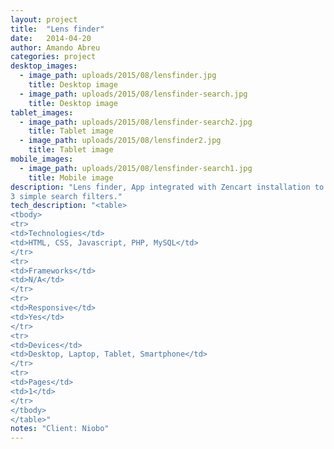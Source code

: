 ```yaml
---
layout: project
title:  "Lens finder"
date:   2014-04-20
author: Amando Abreu
categories: project
desktop_images:
  - image_path: uploads/2015/08/lensfinder.jpg
    title: Desktop image
  - image_path: uploads/2015/08/lensfinder-search.jpg
    title: Desktop image
tablet_images:
  - image_path: uploads/2015/08/lensfinder-search2.jpg
    title: Tablet image
  - image_path: uploads/2015/08/lensfinder2.jpg
    title: Tablet image
mobile_images:
  - image_path: uploads/2015/08/lensfinder-search1.jpg
    title: Mobile image
description: "Lens finder, App integrated with Zencart installation to help users more easily search for photography lenses.<br/>Integrated with Zencart database, prices and sales are always up-to-date.<br/>
3 simple search filters."
tech_description: "<table>
<tbody>
<tr>
<td>Technologies</td>
<td>HTML, CSS, Javascript, PHP, MySQL</td>
</tr>
<tr>
<td>Frameworks</td>
<td>N/A</td>
</tr>
<tr>
<td>Responsive</td>
<td>Yes</td>
</tr>
<tr>
<td>Devices</td>
<td>Desktop, Laptop, Tablet, Smartphone</td>
</tr>
<tr>
<td>Pages</td>
<td>1</td>
</tr>
</tbody>
</table>"
notes: "Client: Niobo"
---
```

